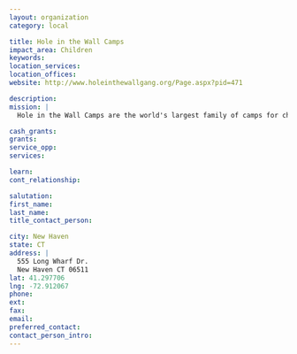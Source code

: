 ```yaml
---
layout: organization
category: local

title: Hole in the Wall Camps
impact_area: Children
keywords: 
location_services: 
location_offices: 
website: http://www.holeinthewallgang.org/Page.aspx?pid=471

description: 
mission: |
  Hole in the Wall Camps are the world's largest family of camps for children with serious illnesses and life threatening conditions. Children with cancer, sickle cell anemia, HIV/AIDS, and many other conditions come to Camp to experience the simple joys of childhood, without compromising any of their medical needs thanks to our state-of-the-art medical care.

cash_grants: 
grants: 
service_opp: 
services: 

learn: 
cont_relationship: 

salutation: 
first_name: 
last_name: 
title_contact_person: 

city: New Haven
state: CT
address: |
  555 Long Wharf Dr.  
  New Haven CT 06511
lat: 41.297706
lng: -72.912067
phone: 
ext: 
fax: 
email: 
preferred_contact: 
contact_person_intro: 
---
```

